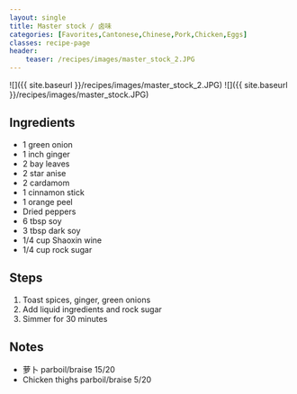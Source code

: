 ```yaml
---
layout: single
title: Master stock / 卤味
categories: [Favorites,Cantonese,Chinese,Pork,Chicken,Eggs]
classes: recipe-page
header:
    teaser: /recipes/images/master_stock_2.JPG
---
```


![]({{ site.baseurl }}/recipes/images/master_stock_2.JPG)
![]({{ site.baseurl }}/recipes/images/master_stock.JPG)


## Ingredients
- 1 green onion
- 1 inch ginger
- 2 bay leaves
- 2 star anise
- 2 cardamom
- 1 cinnamon stick
- 1 orange peel
- Dried peppers
- 6 tbsp soy
- 3 tbsp dark soy
- 1/4 cup Shaoxin wine
- 1/4 cup rock sugar

## Steps
1. Toast spices, ginger, green onions
2. Add liquid ingredients and rock sugar
3. Simmer for 30 minutes

## Notes
- 萝卜 parboil/braise 15/20
- Chicken thighs parboil/braise 5/20